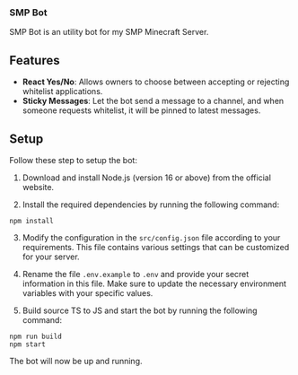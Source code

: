 ### SMP Bot

SMP Bot is an utility bot for my SMP Minecraft Server.

## Features

- **React Yes/No**: Allows owners to choose between accepting or rejecting whitelist applications.
- **Sticky Messages**: Let the bot send a message to a channel, and when someone requests whitelist, it will be pinned to latest messages.

## Setup

Follow these step to setup the bot:

1. Download and install Node.js (version 16 or above) from the official website.

2. Install the required dependencies by running the following command:
```
npm install
```

3. Modify the configuration in the `src/config.json` file according to your requirements. This file contains various settings that can be customized for your server.

4. Rename the file `.env.example` to `.env` and provide your secret information in this file. Make sure to update the necessary environment variables with your specific values.

5. Build source TS to JS and start the bot by running the following command:
```
npm run build
npm start
```

The bot will now be up and running.